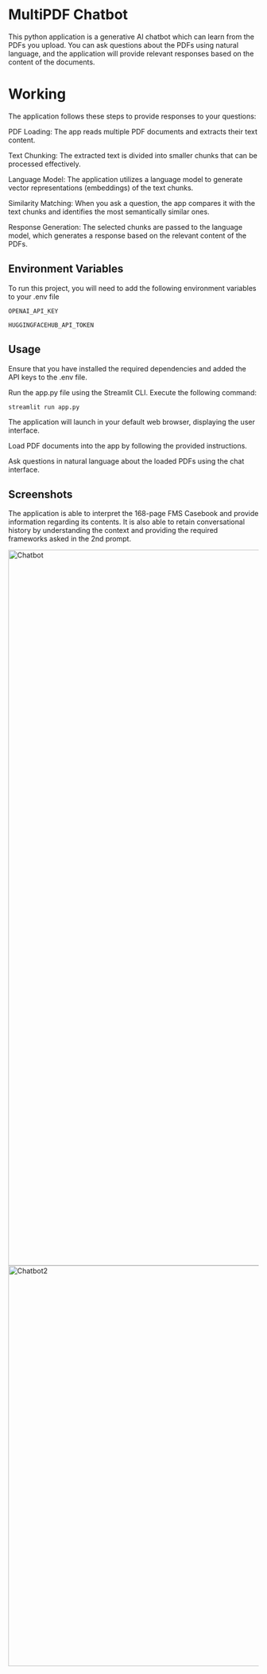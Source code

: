 
# MultiPDF Chatbot

This python application is a generative AI chatbot which can learn from the PDFs you upload. You can ask questions about the PDFs using natural language, and the application will provide relevant responses based on the content of the documents. 




# Working
The application follows these steps to provide responses to your questions:

PDF Loading: The app reads multiple PDF documents and extracts their text content.

Text Chunking: The extracted text is divided into smaller chunks that can be processed effectively.

Language Model: The application utilizes a language model to generate vector representations (embeddings) of the text chunks.

Similarity Matching: When you ask a question, the app compares it with the text chunks and identifies the most semantically similar ones.

Response Generation: The selected chunks are passed to the language model, which generates a response based on the relevant content of the PDFs.


## Environment Variables

To run this project, you will need to add the following environment variables to your .env file

`OPENAI_API_KEY`

`HUGGINGFACEHUB_API_TOKEN`


## Usage

Ensure that you have installed the required dependencies and added the API keys to the .env file.

Run the app.py file using the Streamlit CLI. Execute the following command:

`streamlit run app.py`

The application will launch in your default web browser, displaying the user interface.

Load PDF documents into the app by following the provided instructions.

Ask questions in natural language about the loaded PDFs using the chat interface.

## Screenshots

The application is able to interpret the 168-page FMS Casebook and provide information regarding its contents. It is also able to retain conversational history by understanding the context and providing the required frameworks asked in the 2nd prompt.

<img width="1440" alt="Chatbot" src="https://github.com/aryamanjain09/MultiPDFChatbot1/assets/115731877/587281cb-8b77-4c79-a819-9800548c3267">

<img width="806" alt="Chatbot2" src="https://github.com/aryamanjain09/MultiPDFChatbot1/assets/115731877/97460cf3-edf4-40c0-b22f-c0cf6a7f134d">

